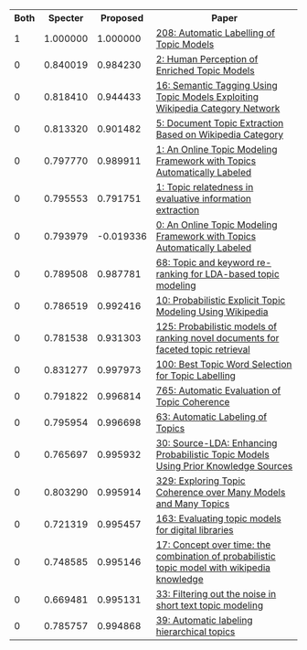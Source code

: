 <html><table><tr>
<th>Both</th>
<th>Specter</th>
<th>Proposed</th>
<th>Paper</th>
</tr>
<tr>
<td>1</td>
<td>1.000000</td>
<td>1.000000</td>
<td><a href="https://www.semanticscholar.org/paper/1a407fa3a4da0c30505c3018afcb7b88cc841a13">208: Automatic Labelling of Topic Models</a></td>
</tr>
<tr>
<td>0</td>
<td>0.840019</td>
<td>0.984230</td>
<td><a href="https://www.semanticscholar.org/paper/dfa9df4f586b3d2d7896e873f32c2793b0721b15">2: Human Perception of Enriched Topic Models</a></td>
</tr>
<tr>
<td>0</td>
<td>0.818410</td>
<td>0.944433</td>
<td><a href="https://www.semanticscholar.org/paper/6c0f7e0aafd4191cabf3dc928120da033ec8e660">16: Semantic Tagging Using Topic Models Exploiting Wikipedia Category Network</a></td>
</tr>
<tr>
<td>0</td>
<td>0.813320</td>
<td>0.901482</td>
<td><a href="https://www.semanticscholar.org/paper/d84815c4409a6c11a8acfa64c47545bda1629c7e">5: Document Topic Extraction Based on Wikipedia Category</a></td>
</tr>
<tr>
<td>0</td>
<td>0.797770</td>
<td>0.989911</td>
<td><a href="https://www.semanticscholar.org/paper/820eb27a5ec7c44faf5cbe656aa917e4fa525dee">1: An Online Topic Modeling Framework with Topics Automatically Labeled</a></td>
</tr>
<tr>
<td>0</td>
<td>0.795553</td>
<td>0.791751</td>
<td><a href="https://www.semanticscholar.org/paper/5cc57a28dcee2023cdcebea3327918d62491c9bf">1: Topic relatedness in evaluative information extraction</a></td>
</tr>
<tr>
<td>0</td>
<td>0.793979</td>
<td>-0.019336</td>
<td><a href="https://www.semanticscholar.org/paper/3996d7a50b9196923e98d2677c542c10c062432f">0: An Online Topic Modeling Framework with Topics Automatically Labeled</a></td>
</tr>
<tr>
<td>0</td>
<td>0.789508</td>
<td>0.987781</td>
<td><a href="https://www.semanticscholar.org/paper/c22c424a4e7ae8a19130aec93ebf58b8f4cd06ba">68: Topic and keyword re-ranking for LDA-based topic modeling</a></td>
</tr>
<tr>
<td>0</td>
<td>0.786519</td>
<td>0.992416</td>
<td><a href="https://www.semanticscholar.org/paper/a3ceaddf1009e70b10a6683cd654edc57e4c413b">10: Probabilistic Explicit Topic Modeling Using Wikipedia</a></td>
</tr>
<tr>
<td>0</td>
<td>0.781538</td>
<td>0.931303</td>
<td><a href="https://www.semanticscholar.org/paper/349fd2000d792b53471cfd98decfd2cb5df5ac7d">125: Probabilistic models of ranking novel documents for faceted topic retrieval</a></td>
</tr>
<tr>
<td>0</td>
<td>0.831277</td>
<td>0.997973</td>
<td><a href="https://www.semanticscholar.org/paper/98146aa796858008e32e314886f357243075b82c">100: Best Topic Word Selection for Topic Labelling</a></td>
</tr>
<tr>
<td>0</td>
<td>0.791822</td>
<td>0.996814</td>
<td><a href="https://www.semanticscholar.org/paper/8e31f3c7e70e9a5f8afafd86cebc004d5eca8c2b">765: Automatic Evaluation of Topic Coherence</a></td>
</tr>
<tr>
<td>0</td>
<td>0.795954</td>
<td>0.996698</td>
<td><a href="https://www.semanticscholar.org/paper/a22635e0365450d504507a2e6eb0097974cbec1e">63: Automatic Labeling of Topics</a></td>
</tr>
<tr>
<td>0</td>
<td>0.765697</td>
<td>0.995932</td>
<td><a href="https://www.semanticscholar.org/paper/8b8a7eac8a60f27afc9d17dedea824327c2f22a2">30: Source-LDA: Enhancing Probabilistic Topic Models Using Prior Knowledge Sources</a></td>
</tr>
<tr>
<td>0</td>
<td>0.803290</td>
<td>0.995914</td>
<td><a href="https://www.semanticscholar.org/paper/a6f793c53b1d1f09dbc11929bafc688b3e64d6bc">329: Exploring Topic Coherence over Many Models and Many Topics</a></td>
</tr>
<tr>
<td>0</td>
<td>0.721319</td>
<td>0.995457</td>
<td><a href="https://www.semanticscholar.org/paper/a01e4772dbd8fbab62e43987c49f1510393ec10c">163: Evaluating topic models for digital libraries</a></td>
</tr>
<tr>
<td>0</td>
<td>0.748585</td>
<td>0.995146</td>
<td><a href="https://www.semanticscholar.org/paper/3e9315058741730d5746d90ec2413ac2b1782eae">17: Concept over time: the combination of probabilistic topic model with wikipedia knowledge</a></td>
</tr>
<tr>
<td>0</td>
<td>0.669481</td>
<td>0.995131</td>
<td><a href="https://www.semanticscholar.org/paper/290156601cad4b71b9d3fe9207464c829e00eb6c">33: Filtering out the noise in short text topic modeling</a></td>
</tr>
<tr>
<td>0</td>
<td>0.785757</td>
<td>0.994868</td>
<td><a href="https://www.semanticscholar.org/paper/fa8826625cedffb8b0024333985b5409ea15b2b2">39: Automatic labeling hierarchical topics</a></td>
</tr>
</table></html>
